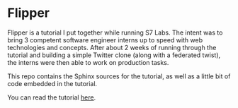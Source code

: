 Flipper
=======

Flipper is a tutorial I put together while running S7 Labs. The intent was to
bring 3 competent software engineer interns up to speed with web technologies
and concepts. After about 2 weeks of running through the tutorial and building
a simple Twitter clone (along with a federated twist), the interns were then
able to work on production tasks.

This repo contains the Sphinx sources for the tutorial, as well as a little bit
of code embedded in the tutorial.

You can read the tutorial [here](http://wesc.github.io/flipper/flipper.html).

